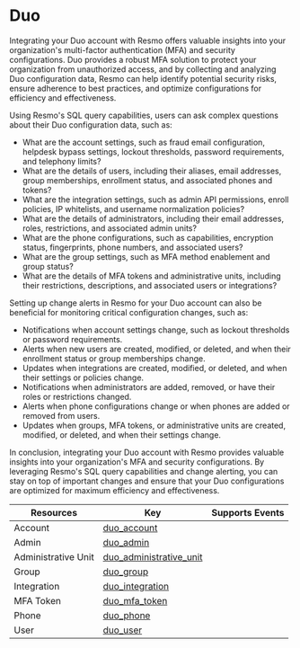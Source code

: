 Duo
===
Integrating your Duo account with Resmo offers valuable insights into your organization's multi-factor authentication (MFA) and security configurations. Duo provides a robust MFA solution to protect your organization from unauthorized access, and by collecting and analyzing Duo configuration data, Resmo can help identify potential security risks, ensure adherence to best practices, and optimize configurations for efficiency and effectiveness.

Using Resmo's SQL query capabilities, users can ask complex questions about their Duo configuration data, such as:

* What are the account settings, such as fraud email configuration, helpdesk bypass settings, lockout thresholds, password requirements, and telephony limits?
* What are the details of users, including their aliases, email addresses, group memberships, enrollment status, and associated phones and tokens?
* What are the integration settings, such as admin API permissions, enroll policies, IP whitelists, and username normalization policies?
* What are the details of administrators, including their email addresses, roles, restrictions, and associated admin units?
* What are the phone configurations, such as capabilities, encryption status, fingerprints, phone numbers, and associated users?
* What are the group settings, such as MFA method enablement and group status?
* What are the details of MFA tokens and administrative units, including their restrictions, descriptions, and associated users or integrations?

Setting up change alerts in Resmo for your Duo account can also be beneficial for monitoring critical configuration changes, such as:

* Notifications when account settings change, such as lockout thresholds or password requirements.
* Alerts when new users are created, modified, or deleted, and when their enrollment status or group memberships change.
* Updates when integrations are created, modified, or deleted, and when their settings or policies change.
* Notifications when administrators are added, removed, or have their roles or restrictions changed.
* Alerts when phone configurations change or when phones are added or removed from users.
* Updates when groups, MFA tokens, or administrative units are created, modified, or deleted, and when their settings change.

In conclusion, integrating your Duo account with Resmo provides valuable insights into your organization's MFA and security configurations. By leveraging Resmo's SQL query capabilities and change alerting, you can stay on top of important changes and ensure that your Duo configurations are optimized for maximum efficiency and effectiveness.

| **Resources**       | **Key**                                                   | **Supports Events** |
| ------------------- | --------------------------------------------------------- | ------------------- |
| Account             | [duo\_account](duo\_account.md)                           |                     |
| Admin               | [duo\_admin](duo\_admin.md)                               |                     |
| Administrative Unit | [duo\_administrative\_unit](duo\_administrative\_unit.md) |                     |
| Group               | [duo\_group](duo\_group.md)                               |                     |
| Integration         | [duo\_integration](duo\_integration.md)                   |                     |
| MFA Token           | [duo\_mfa\_token](duo\_mfa\_token.md)                     |                     |
| Phone               | [duo\_phone](duo\_phone.md)                               |                     |
| User                | [duo\_user](duo\_user.md)                                 |                     |
